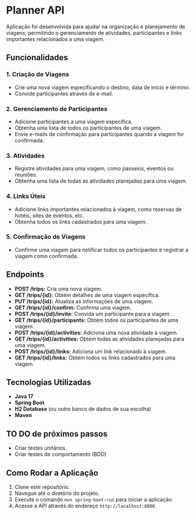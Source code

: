 # Planner API

Aplicação foi desenvolvida para ajudar na organização e planejamento de viagens, permitindo o gerenciamento de atividades, participantes e links importantes relacionados a uma viagem. 

## Funcionalidades

### 1. **Criação de Viagens**
   - Crie uma nova viagem especificando o destino, data de início e término.
   - Convide participantes através de e-mail.

### 2. **Gerenciamento de Participantes**
   - Adicione participantes a uma viagem específica.
   - Obtenha uma lista de todos os participantes de uma viagem.
   - Envie e-mails de confirmação para participantes quando a viagem for confirmada.

### 3. **Atividades**
   - Registre atividades para uma viagem, como passeios, eventos ou reuniões.
   - Obtenha uma lista de todas as atividades planejadas para uma viagem.

### 4. **Links Úteis**
   - Adicione links importantes relacionados à viagem, como reservas de hotéis, sites de eventos, etc.
   - Obtenha todos os links cadastrados para uma viagem.

### 5. **Confirmação de Viagens**
   - Confirme uma viagem para notificar todos os participantes e registrar a viagem como confirmada.

## Endpoints

- **POST /trips:** Cria uma nova viagem.
- **GET /trips/{id}:** Obtém detalhes de uma viagem específica.
- **PUT /trips/{id}:** Atualiza as informações de uma viagem.
- **GET /trips/{id}/confirm:** Confirma uma viagem.
- **POST /trips/{id}/invite:** Convida um participante para a viagem.
- **GET /trips/{id}/participants:** Obtém todos os participantes de uma viagem.
- **POST /trips/{id}/activities:** Adiciona uma nova atividade à viagem.
- **GET /trips/{id}/activities:** Obtém todas as atividades planejadas para uma viagem.
- **POST /trips/{id}/links:** Adiciona um link relacionado à viagem.
- **GET /trips/{id}/links:** Obtém todos os links cadastrados para uma viagem.

## Tecnologias Utilizadas

- **Java 17**
- **Spring Boot**
- **H2 Database** (ou outro banco de dados de sua escolha)
- **Maven**

## TO DO de próximos passos

- Criar testes unitários.
- Criar testes de comportamento (BDD)

## Como Rodar a Aplicação

1. Clone este repositório.
2. Navegue até o diretório do projeto.
3. Execute o comando `mvn spring-boot:run` para iniciar a aplicação.
4. Acesse a API através do endereço `http://localhost:8080`.
